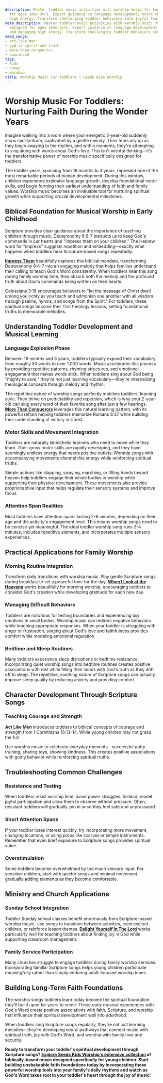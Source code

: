 ```yaml
---
description: Master toddler music activities with worship music for toddlers designed
  for ages 18mo-3yrs. Expert guidance on language development, motor skills, and managing
  high energy. Transform challenging toddler behaviors into joyful learning!
meta_description: Master toddler music activities with worship music for toddlers
  designed for ages 18mo-3yrs. Expert guidance on language development, motor skills,
  and managing high energy. Transform challenging toddler behaviors into joyful learning!
seed_songs:
- act-like-men
- god-is-spirit-and-truth
- more-than-conquerors
- convinced
tags:
- kids
- songs
- worship
title: Worship Music For Toddlers | Seeds Kids Worship
---
```

# Worship Music For Toddlers: Nurturing Faith During the Wonder Years

Imagine walking into a room where your energetic 2-year-old suddenly stops mid-tantrum, captivated by a gentle melody. Their tears dry up as they begin swaying to the rhythm, and within moments, they're attempting to sing along with words about God's love. This isn't wishful thinking—it's the transformative power of worship music specifically designed for toddlers.

The toddler years, spanning from 18 months to 3 years, represent one of the most remarkable periods of human development. During this window, children experience explosive language growth, develop foundational motor skills, and begin forming their earliest understanding of faith and family values. Worship music becomes an invaluable tool for nurturing spiritual growth while supporting crucial developmental milestones.

## Biblical Foundation for Musical Worship in Early Childhood

Scripture provides clear guidance about the importance of teaching children through music. Deuteronomy 6:6-7 instructs us to keep God's commands in our hearts and "impress them on your children." The Hebrew word for "impress" suggests repetition and embedding—exactly what happens when toddlers hear Scripture-based songs repeatedly.

[**Impress Them**](https://seedskidsworship.com/product/impress-them-deuteronomy-64-7/) beautifully captures this biblical mandate, transforming Deuteronomy 6:4-7 into an engaging melody that helps families understand their calling to teach God's Word consistently. When toddlers hear this song during family worship time, they absorb both the melody and the profound truth about God's commands being written on their hearts.

Colossians 3:16 encourages believers to "let the message of Christ dwell among you richly as you teach and admonish one another with all wisdom through psalms, hymns, and songs from the Spirit." For toddlers, these spiritual songs become their first theology lessons, setting foundational truths to memorable melodies.

## Understanding Toddler Development and Musical Learning

### Language Explosion Phase

Between 18 months and 3 years, toddlers typically expand their vocabulary from roughly 50 words to over 1,000 words. Music accelerates this process by providing repetitive patterns, rhyming structures, and emotional engagement that makes words stick. When toddlers sing about God being "mighty to save," they're not just learning vocabulary—they're internalizing theological concepts through melody and rhythm.

The repetitive nature of worship songs perfectly matches toddlers' learning style. They thrive on predictability and repetition, which is why your 2-year-old can sing every word of their favorite song after just a few hearings. [**More Than Conquerors**](https://seedskidsworship.com/product/more-than-conquerors-romans-837/) leverages this natural learning pattern, with its powerful refrain helping toddlers memorize Romans 8:37 while building their understanding of victory in Christ.

### Motor Skills and Movement Integration

Toddlers are naturally kinesthetic learners who need to move while they learn. Their gross motor skills are rapidly developing, and they have seemingly endless energy that needs positive outlets. Worship songs with accompanying movements channel this energy while reinforcing spiritual truths.

Simple actions like clapping, swaying, marching, or lifting hands toward heaven help toddlers engage their whole bodies in worship while supporting their physical development. These movements also provide proprioceptive input that helps regulate their sensory systems and improve focus.

### Attention Span Realities

Most toddlers have attention spans lasting 2-6 minutes, depending on their age and the activity's engagement level. This means worship songs need to be concise yet meaningful. The ideal toddler worship song runs 2-4 minutes, includes repetitive elements, and incorporates multiple sensory experiences.

## Practical Applications for Family Worship

### Morning Routine Integration

Transform daily transitions with worship music. Play gentle Scripture songs during breakfast to set a peaceful tone for the day. [**When I Look at the Heavens**](https://seedskidsworship.com/product/when-i-look-at-your-heavens/) works beautifully for morning worship, encouraging toddlers to consider God's creation while developing gratitude for each new day.

### Managing Difficult Behaviors

Toddlers are notorious for testing boundaries and experiencing big emotions in small bodies. Worship music can redirect negative behaviors while teaching appropriate responses. When your toddler is struggling with anger or frustration, singing about God's love and faithfulness provides comfort while modeling emotional regulation.

### Bedtime and Sleep Routines

Many toddlers experience sleep disruptions or bedtime resistance. Incorporating quiet worship songs into bedtime routines creates positive associations with rest while filling their minds with God's truth as they drift off to sleep. The repetitive, soothing nature of Scripture songs can actually improve sleep quality by reducing anxiety and providing comfort.

## Character Development Through Scripture Songs

### Teaching Courage and Strength

[**Act Like Men**](https://seedskidsworship.com/product/act-like-men-1-corinthians-1613-14-2/) introduces toddlers to biblical concepts of courage and strength from 1 Corinthians 16:13-14. While young children may not grasp the full

Use worship music to celebrate everyday moments—successful potty training, sharing toys, showing kindness. This creates positive associations with godly behavior while reinforcing spiritual truths.

## Troubleshooting Common Challenges

### Resistance and Testing

When toddlers resist worship time, avoid power struggles. Instead, model joyful participation and allow them to observe without pressure. Often, resistant toddlers will gradually join in once they feel safe and unpressured.

### Short Attention Spans

If your toddler loses interest quickly, try incorporating more movement, changing locations, or using props like scarves or simple instruments. Remember that even brief exposure to Scripture songs provides spiritual value.

### Overstimulation

Some toddlers become overwhelmed by too much sensory input. For sensitive children, start with quieter songs and minimal movement, gradually adding elements as they become comfortable.

## Ministry and Church Applications

### Sunday School Integration

Toddler Sunday school classes benefit enormously from Scripture-based worship music. Use songs to transition between activities, calm excited children, or reinforce lesson themes. [**Delight Yourself In The Lord**](https://seedskidsworship.com/product/seeds-of-purpose-vol-4/) works particularly well for teaching toddlers about finding joy in God while supporting classroom management.

### Family Service Participation

Many churches struggle to engage toddlers during family worship services. Incorporating familiar Scripture songs helps young children participate meaningfully rather than simply enduring adult-focused worship times.

## Building Long-Term Faith Foundations

The worship songs toddlers learn today become the spiritual foundation they'll build upon for years to come. These early musical experiences with God's Word create positive associations with faith, Scripture, and worship that influence their spiritual development well into adulthood.

When toddlers sing Scripture songs regularly, they're not just learning melodies—they're developing neural pathways that connect music with spiritual truth, joy with God's Word, and worship with family love and security.

**Ready to transform your toddler's spiritual development through Scripture songs? [Explore Seeds Kids Worship's extensive collection](https://seedskidsworship.com/) of biblically-based music designed specifically for young children. Start building unshakeable faith foundations today by incorporating these powerful worship tools into your family's daily rhythms and watch as God's Word takes root in your toddler's heart through the joy of music!**

<script type="application/ld+json">
{
  "@context": "https://schema.org",
  "@type": "Article",
  "headline": "Worship Music For Toddlers",
  "author": {
    "@type": "Organization",
    "name": "Seeds Kids Worship"
  },
  "publisher": {
    "@type": "Organization",
    "name": "Seeds Kids Worship",
    "logo": {
      "@type": "ImageObject",
      "url": "https://seedskidsworship.com/logo.png"
    }
  },
  "datePublished": "2025-09-08T14:02:33.521931",
  "dateModified": "2025-09-08T14:02:33.521963",
  "description": "Master toddler music activities with worship music for toddlers designed for ages 18mo-3yrs. Expert guidance on language development, motor skills, and managing",
  "mainEntityOfPage": {
    "@type": "WebPage",
    "@id": "https://seedskidsworship.com/activities/worship-music-for-toddlers/"
  }
}
</script>

<script type="application/ld+json">
{
  "@context": "https://schema.org",
  "@type": "Product",
  "name": "Act Like Men",
  "description": "Empowering Scripture song teaching biblical manhood and strength through God's commands to be watchful and strong",
  "url": "https://seedskidsworship.com/product/act-like-men-1-corinthians-1613-14-2/",
  "brand": {
    "@type": "Brand",
    "name": "Seeds Kids Worship"
  },
  "category": "Children's Christian Music",
  "album": "The Word of God"
}
</script>

<script type="application/ld+json">
{
  "@context": "https://schema.org",
  "@type": "Product",
  "name": "God Is Spirit And Truth",
  "description": "Scripture song teaching that God seeks true worshipers who worship in spirit and truth.",
  "url": "https://seedskidsworship.com/product/god-is-spirit-and-truth-john-423-24-2/",
  "brand": {
    "@type": "Brand",
    "name": "Seeds Kids Worship"
  },
  "category": "Children's Christian Music",
  "album": "The Character of God"
}
</script>

<script type="application/ld+json">
{
  "@context": "https://schema.org",
  "@type": "Product",
  "name": "More Than Conquerors",
  "description": "Powerful song declaring
